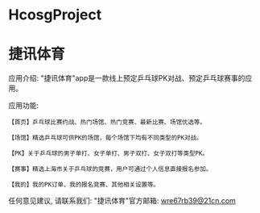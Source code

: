 # HcosgProject
# 捷讯体育

  应用介绍: "捷讯体育"app是一款线上预定乒乓球PK对战、预定乒乓球赛事的应用。

  应用功能: 

    【首页】乒乓球比赛约战、热门场馆、热门竞赛、最新比赛、场馆优选等。
    
    【场馆】精选乒乓球可供PK的场馆，每个场馆下均有不同类型的PK对战。
  
    【PK】关于乒乓球的男子单打、女子单打、男子双打、女子双打等类型PK。
    
    【赛事】精选上海市关于乒乓球的竞赛，用户可通过个人信息直接报名参加。
    
    【我的】我的PK订单、我的报名竞赛、其他相关设置等。
      
  任何意见建议, 请联系我们: 
  "捷讯体育"官方邮箱: wre67rb39@21cn.com
